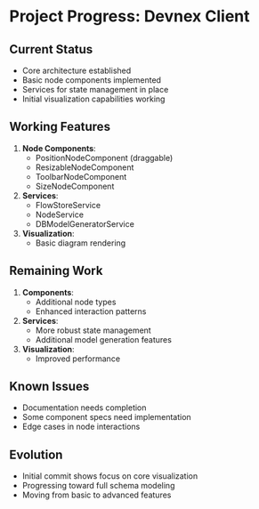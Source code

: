 # Project Progress: Devnex Client

## Current Status
- Core architecture established
- Basic node components implemented
- Services for state management in place
- Initial visualization capabilities working

## Working Features
1. **Node Components**:
   - PositionNodeComponent (draggable)
   - ResizableNodeComponent
   - ToolbarNodeComponent
   - SizeNodeComponent
2. **Services**:
   - FlowStoreService
   - NodeService
   - DBModelGeneratorService
3. **Visualization**:
   - Basic diagram rendering

## Remaining Work
1. **Components**:
   - Additional node types
   - Enhanced interaction patterns
2. **Services**:
   - More robust state management
   - Additional model generation features
3. **Visualization**:
   - Improved performance

## Known Issues
- Documentation needs completion
- Some component specs need implementation
- Edge cases in node interactions

## Evolution
- Initial commit shows focus on core visualization
- Progressing toward full schema modeling
- Moving from basic to advanced features
